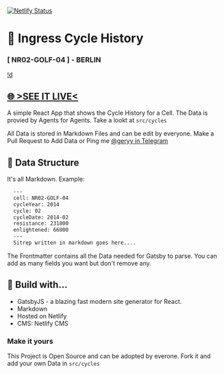 [![Netlify Status](https://api.netlify.com/api/v1/badges/d6e8bcb1-e5af-4946-87f6-afc57dd1433c/deploy-status)](https://app.netlify.com/sites/ingress/deploys)

# 💏 Ingress Cycle History 
### [ NR02-GOLF-04 ] - BERLIN
[!d](docs/preview)
## [🌐 >SEE IT LIVE< ](https://ingress.netlify.app)

A simple React App that shows the Cycle History for a Cell.
The Data is provied by Agents for Agents. Take a lookt at  `src/cycles`

All Data is stored in Markdown Files and can be edit by everyone.
Make a Pull Request to Add Data or Ping me [@geryy in Telegram](https://telegram.me/geryy)


## 💾 Data Structure 
It's all Markdown.  Example:
```markdown
  ---
  cell: NR02-GOLF-04
  cycleYear: 2014
  cycle: 02
  cycleDate: 2014-02
  resistance: 231000
  enlightened: 66000 
  ---
  Sitrep written in markdown goes here.... 
```
The Frontmatter contains all the Data needed for Gatsby to parse. 
You can add as many fields you want but don't remove any.

## 🤖 Build with...
- GatsbyJS -  a blazing fast modern site generator for React.
- Markdown
- Hosted on Netlify
- CMS: Netlify CMS


### Make it yours
This Project is Open Source and can be adopted by everone.
Fork it and add your own Data in `src/cycles`
